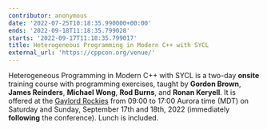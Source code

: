 ```yaml
---
contributor: anonymous
date: '2022-07-25T10:18:35.990000+00:00'
ends: '2022-09-18T11:18:35.799028'
starts: '2022-09-17T11:18:35.799017'
title: Heterogeneous Programming in Modern C++ with SYCL
external_url: 'https://cppcon.org/venue/'
---
```


Heterogeneous Programming in Modern C++ with SYCL is a two-day **onsite** training course with programming exercises,
taught by **Gordon Brown**, **James Reinders**, **Michael Wong**, **Rod Burns**, and **Ronan Keryell**. It is offered at
the [Gaylord Rockies](https://cppcon.org/venue/) from 09:00 to 17:00 Aurora time (MDT) on Saturday and Sunday, September
17th and 18th, 2022 (immediately **following** the conference). Lunch is included.
